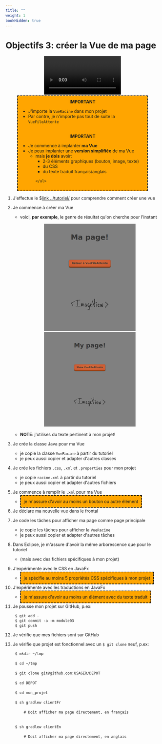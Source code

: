 ```yaml
---
title: ""
weight: 1
bookHidden: true
---
```



# Objectifs 3: créer la Vue de ma page

<center>
<video width="50%" src="presentation.mp4" type="video/mp4" controls>
</center>

<center>
<div style="background-color:orange;width:80%;border:2px dashed black;padding:10px">
<strong>IMPORTANT</strong>
<div style="text-align:left">
<ul>
<li>J'importe la <code>VueRacine</code> dans mon projet
<li>Par contre, je n'importe pas tout de suite la <code>VueFileAttente</code> 
</ul>
</div>
<br>
<strong>IMPORTANT</strong>
<div style="text-align:left">
<ul>
<li>Je commence à implanter <strong>ma Vue</strong>
<li>Je peux implanter une <strong>version simplifiée</strong> de ma Vue
    <ul>
        <li> mais <strong>je dois</strong> avoir:
        <ul>
        <li>2-3 éléments graphiques (bouton, image, texte)
        <li>du CSS
        <li>du texte traduit français/anglais
        </ul>
             
    </ul>
</ul>
</div>
</center>

1. J'effectue le $[link ../tutoriel/](tutoriel) pour comprendre comment créer une vue

1. Je commence à créer ma Vue
    * voici, <strong>par exemple</strong>, le genre de résultat qu'on cherche pour l'instant


        <center>
            <img width="300px" src="exemple_fr.png" />
        </center>

        <center>
            <img width="300px" src="exemple_en.png" />
        </center>

    * **NOTE**: j'utilises du texte pertinent à mon projet!

1. Je crée la classe Java pour ma Vue
    * je copie la classe `VueRacine` à partir du tutoriel
    * je peux aussi copier et adapter d'autres classes

1. Je crée les fichiers `.css`, `.xml` et `.properties` pour mon projet
    * je copie `racine.xml` à partir du tutoriel 
    * je peux aussi copier et adapter d'autres fichiers

1. Je commence à remplir le `.xml` pour ma Vue
    * <span style="background-color:orange; padding:10px;border:2px dashed black;">je m'assure d'avoir au moins un bouton ou autre élément</span>

1. Je déclare ma nouvelle vue dans le frontal

1. Je code les tâches pour afficher ma page comme page principale
    * je copie les tâches pour afficher la `VueRacine`
    * je peux aussi copier et adapter d'autres tâches

1. Dans Eclipse, je m'assure d'avoir la même arborescence que pour le tutoriel
    * (mais avec des fichiers spécifiques à mon projet)

1. J'expérimente avec le CSS en JavaFx

    * <span style="background-color:orange; padding:10px;border:2px dashed black;">je spécifie au moins 5 propriétés CSS spécifiques à mon projet</span>

1. J'expérimente avec les traductions en JavaFx

    * <span style="background-color:orange; padding:10px;border:2px dashed black;">je m'assure d'avoir au moins un élément avec du texte traduit</span>

1. Je pousse mon projet sur GitHub, p.ex:

        $ git add .
        $ git commit -a -m module03
        $ git push 

1. Je vérifie que mes fichiers sont sur GitHub

1. Je vérifie que projet est fonctionnel avec un `$ git clone` neuf, p.ex:

        $ mkdir ~/tmp

        $ cd ~/tmp

        $ git clone git@github.com:USAGER/DEPOT

        $ cd DEPOT

        $ cd mon_projet

        $ sh gradlew clientFr

            # Doit afficher ma page directement, en français


        $ sh gradlew clientEn

            # Doit afficher ma page directement, en anglais

